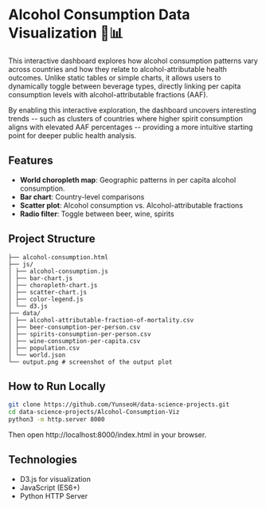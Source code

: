 # Alcohol Consumption Data Visualization 🥂📊

This interactive dashboard explores how alcohol consumption patterns vary across countries and how they relate to alcohol-attributable health outcomes. Unlike static tables or simple charts, it allows users to dynamically toggle between beverage types, directly linking per capita consumption levels with alcohol-attributable fractions (AAF).

By enabling this interactive exploration, the dashboard uncovers interesting trends -- such as clusters of countries where higher spirit consumption aligns with elevated AAF percentages -- providing a more intuitive starting point for deeper public health analysis.

## Features
-  **World choropleth map**: Geographic patterns in per capita alcohol consumption.
-  **Bar chart**: Country-level comparisons
-  **Scatter plot**: Alcohol consumption vs. Alcohol-attributable fractions
-  **Radio filter**: Toggle between beer, wine, spirits

##  Project Structure
```
├── alcohol-consumption.html
├── js/
│ ├── alcohol-consumption.js
│ ├── bar-chart.js
│ ├── choropleth-chart.js
│ ├── scatter-chart.js
│ ├── color-legend.js
│ └── d3.js
├── data/
│ ├── alcohol-attributable-fraction-of-mortality.csv
│ ├── beer-consumption-per-person.csv
│ ├── spirits-consumption-per-person.csv
│ ├── wine-consumption-per-capita.csv
│ ├── population.csv
│ └── world.json
└── output.png # screenshot of the output plot
```

##  How to Run Locally
```bash
git clone https://github.com/YunseoH/data-science-projects.git
cd data-science-projects/Alcohol-Consumption-Viz
python3 -m http.server 8000
```
Then open http://localhost:8000/index.html in your browser.

## Technologies

- D3.js for visualization
- JavaScript (ES6+)
- Python HTTP Server
